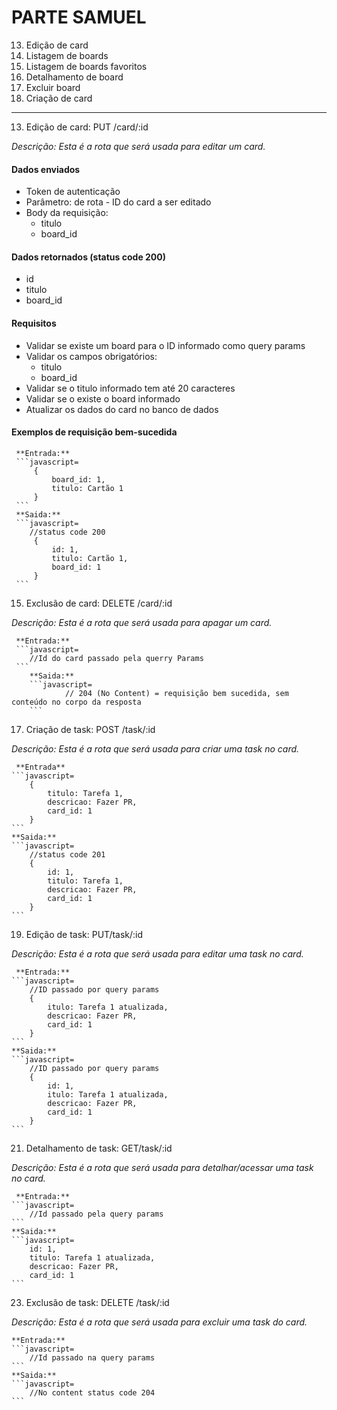 # PARTE SAMUEL

13. Edição de card
14. Listagem de boards
15. Listagem de boards favoritos
16. Detalhamento de board
17. Excluir board
18. Criação de card

---
13) Edição de card: PUT /card/:id

*Descrição: Esta é a rota que será usada para editar um card.*

#### Dados enviados

- Token de autenticação
- Parâmetro: de rota - ID do card a ser editado
- Body da requisição:
  - titulo
  - board_id

#### Dados retornados (status code 200)

- id
- titulo
- board_id

#### Requisitos

- Validar se existe um board para o ID informado como query params
- Validar os campos obrigatórios:
  - titulo
  - board_id
- Validar se o titulo informado tem até 20 caracteres
- Validar se o existe o board informado
- Atualizar os dados do card no banco de dados

#### **Exemplos de requisição bem-sucedida**

     **Entrada:**
     ```javascript=
         {
             board_id: 1,
             titulo: Cartão 1
         }
     ```
     **Saida:**
     ```javascript=
        //status code 200
         {
             id: 1,
             titulo: Cartão 1,
             board_id: 1
         }
     ```
 15) Exclusão de card: DELETE /card/:id

*Descrição: Esta é a rota que será usada para apagar um card.*

     **Entrada:**
     ```javascript=
        //Id do card passado pela querry Params 
     ```
        **Saida:**
        ```javascript=
                // 204 (No Content) = requisição bem sucedida, sem conteúdo no corpo da resposta
        ```
17) Criação de task: POST /task/:id
    
*Descrição: Esta é a rota que será usada para criar uma task no card.*

     **Entrada**
    ```javascript=
        {
            titulo: Tarefa 1,
            descricao: Fazer PR,
            card_id: 1
        }
    ```
    **Saida:**
    ```javascript=
        //status code 201
        {
            id: 1,
            titulo: Tarefa 1,
            descricao: Fazer PR,
            card_id: 1
        }
    ```
19) Edição de task: PUT/task/:id

*Descrição: Esta é a rota que será usada para editar uma task no card.*

     **Entrada:**
    ```javascript=
        //ID passado por query params
        {
            itulo: Tarefa 1 atualizada,
            descricao: Fazer PR,
            card_id: 1
        }
    ```
    **Saida:**
    ```javascript=
        //ID passado por query params
        {
            id: 1,
            itulo: Tarefa 1 atualizada,
            descricao: Fazer PR,
            card_id: 1
        }
    ```
21) Detalhamento de task: GET/task/:id

*Descrição: Esta é a rota que será usada para detalhar/acessar uma task no card.*

     **Entrada:**
    ```javascript=
        //Id passado pela query params
    ```
    **Saida:**
    ```javascript=
        id: 1,
        titulo: Tarefa 1 atualizada,
        descricao: Fazer PR,
        card_id: 1
    ```
23) Exclusão de task: DELETE /task/:id

*Descrição: Esta é a rota que será usada para excluir uma task do card.*

    **Entrada:**
    ```javascript=
        //Id passado na query params
    ```
    **Saida:**
    ```javascript=
        //No content status code 204
    ```


